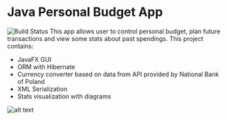 # Java Personal Budget App
![Build Status](https://travis-ci.org/miszekb/ZaawansowanaJava_2019.svg?branch=master
)
This app allows user to control personal budget, plan future transactions and view some stats about past spendings.
This project contains:
- JavaFX GUI
- ORM with Hibernate
- Currency converter based on data from API provided by National Bank of Poland
- XML Serialization
- Stats visualization with diagrams

![alt text](https://i.imgur.com/k43oCyq.png)
